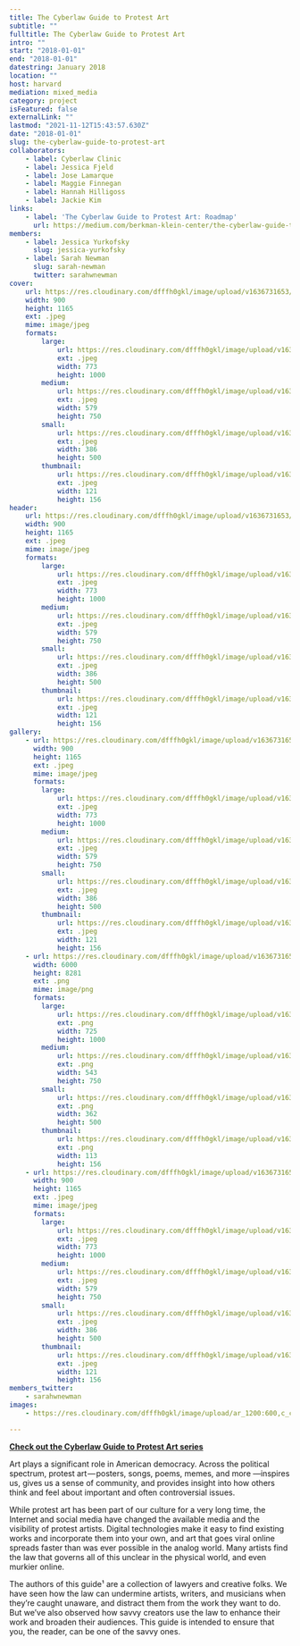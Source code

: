 ```yaml
---
title: The Cyberlaw Guide to Protest Art
subtitle: ""
fulltitle: The Cyberlaw Guide to Protest Art
intro: ""
start: "2018-01-01"
end: "2018-01-01"
datestring: January 2018
location: ""
host: harvard
mediation: mixed_media
category: project
isFeatured: false
externalLink: ""
lastmod: "2021-11-12T15:43:57.630Z"
date: "2018-01-01"
slug: the-cyberlaw-guide-to-protest-art
collaborators:
    - label: Cyberlaw Clinic
    - label: Jessica Fjeld
    - label: Jose Lamarque
    - label: Maggie Finnegan
    - label: Hannah Hilligoss
    - label: Jackie Kim
links:
    - label: 'The Cyberlaw Guide to Protest Art: Roadmap'
      url: https://medium.com/berkman-klein-center/the-cyberlaw-guide-to-protest-art-roadmap-c79b8ab4f61b
members:
    - label: Jessica Yurkofsky
      slug: jessica-yurkofsky
    - label: Sarah Newman
      slug: sarah-newman
      twitter: sarahwnewman
cover:
    url: https://res.cloudinary.com/dfffh0gkl/image/upload/v1636731653/cyberlaw1_48e656cb68.jpg
    width: 900
    height: 1165
    ext: .jpeg
    mime: image/jpeg
    formats:
        large:
            url: https://res.cloudinary.com/dfffh0gkl/image/upload/v1636731654/large_cyberlaw1_48e656cb68.jpg
            ext: .jpeg
            width: 773
            height: 1000
        medium:
            url: https://res.cloudinary.com/dfffh0gkl/image/upload/v1636731654/medium_cyberlaw1_48e656cb68.jpg
            ext: .jpeg
            width: 579
            height: 750
        small:
            url: https://res.cloudinary.com/dfffh0gkl/image/upload/v1636731655/small_cyberlaw1_48e656cb68.jpg
            ext: .jpeg
            width: 386
            height: 500
        thumbnail:
            url: https://res.cloudinary.com/dfffh0gkl/image/upload/v1636731653/thumbnail_cyberlaw1_48e656cb68.jpg
            ext: .jpeg
            width: 121
            height: 156
header:
    url: https://res.cloudinary.com/dfffh0gkl/image/upload/v1636731653/cyberlaw1_48e656cb68.jpg
    width: 900
    height: 1165
    ext: .jpeg
    mime: image/jpeg
    formats:
        large:
            url: https://res.cloudinary.com/dfffh0gkl/image/upload/v1636731654/large_cyberlaw1_48e656cb68.jpg
            ext: .jpeg
            width: 773
            height: 1000
        medium:
            url: https://res.cloudinary.com/dfffh0gkl/image/upload/v1636731654/medium_cyberlaw1_48e656cb68.jpg
            ext: .jpeg
            width: 579
            height: 750
        small:
            url: https://res.cloudinary.com/dfffh0gkl/image/upload/v1636731655/small_cyberlaw1_48e656cb68.jpg
            ext: .jpeg
            width: 386
            height: 500
        thumbnail:
            url: https://res.cloudinary.com/dfffh0gkl/image/upload/v1636731653/thumbnail_cyberlaw1_48e656cb68.jpg
            ext: .jpeg
            width: 121
            height: 156
gallery:
    - url: https://res.cloudinary.com/dfffh0gkl/image/upload/v1636731653/cyberlaw1_48e656cb68.jpg
      width: 900
      height: 1165
      ext: .jpeg
      mime: image/jpeg
      formats:
        large:
            url: https://res.cloudinary.com/dfffh0gkl/image/upload/v1636731654/large_cyberlaw1_48e656cb68.jpg
            ext: .jpeg
            width: 773
            height: 1000
        medium:
            url: https://res.cloudinary.com/dfffh0gkl/image/upload/v1636731654/medium_cyberlaw1_48e656cb68.jpg
            ext: .jpeg
            width: 579
            height: 750
        small:
            url: https://res.cloudinary.com/dfffh0gkl/image/upload/v1636731655/small_cyberlaw1_48e656cb68.jpg
            ext: .jpeg
            width: 386
            height: 500
        thumbnail:
            url: https://res.cloudinary.com/dfffh0gkl/image/upload/v1636731653/thumbnail_cyberlaw1_48e656cb68.jpg
            ext: .jpeg
            width: 121
            height: 156
    - url: https://res.cloudinary.com/dfffh0gkl/image/upload/v1636731655/cyberlaw2_130ab7e144.png
      width: 6000
      height: 8281
      ext: .png
      mime: image/png
      formats:
        large:
            url: https://res.cloudinary.com/dfffh0gkl/image/upload/v1636731663/large_cyberlaw2_130ab7e144.png
            ext: .png
            width: 725
            height: 1000
        medium:
            url: https://res.cloudinary.com/dfffh0gkl/image/upload/v1636731664/medium_cyberlaw2_130ab7e144.png
            ext: .png
            width: 543
            height: 750
        small:
            url: https://res.cloudinary.com/dfffh0gkl/image/upload/v1636731664/small_cyberlaw2_130ab7e144.png
            ext: .png
            width: 362
            height: 500
        thumbnail:
            url: https://res.cloudinary.com/dfffh0gkl/image/upload/v1636731657/thumbnail_cyberlaw2_130ab7e144.png
            ext: .png
            width: 113
            height: 156
    - url: https://res.cloudinary.com/dfffh0gkl/image/upload/v1636731652/cyberlaw3_d3d8632aed.jpg
      width: 900
      height: 1165
      ext: .jpeg
      mime: image/jpeg
      formats:
        large:
            url: https://res.cloudinary.com/dfffh0gkl/image/upload/v1636731653/large_cyberlaw3_d3d8632aed.jpg
            ext: .jpeg
            width: 773
            height: 1000
        medium:
            url: https://res.cloudinary.com/dfffh0gkl/image/upload/v1636731653/medium_cyberlaw3_d3d8632aed.jpg
            ext: .jpeg
            width: 579
            height: 750
        small:
            url: https://res.cloudinary.com/dfffh0gkl/image/upload/v1636731654/small_cyberlaw3_d3d8632aed.jpg
            ext: .jpeg
            width: 386
            height: 500
        thumbnail:
            url: https://res.cloudinary.com/dfffh0gkl/image/upload/v1636731653/thumbnail_cyberlaw3_d3d8632aed.jpg
            ext: .jpeg
            width: 121
            height: 156
members_twitter:
    - sarahwnewman
images:
    - https://res.cloudinary.com/dfffh0gkl/image/upload/ar_1200:600,c_crop/c_limit,h_1200,w_600/v1636731653/cyberlaw1_48e656cb68.jpg

---
```

**[Check out the Cyberlaw Guide to Protest Art series](https://medium.com/berkman-klein-center/the-cyberlaw-guide-to-protest-art-roadmap-c79b8ab4f61b)**

Art plays a significant role in American democracy. Across the political spectrum, protest art — posters, songs, poems, memes, and more —inspires us, gives us a sense of community, and provides insight into how others think and feel about important and often controversial issues.

While protest art has been part of our culture for a very long time, the Internet and social media have changed the available media and the visibility of protest artists. Digital technologies make it easy to find existing works and incorporate them into your own, and art that goes viral online spreads faster than was ever possible in the analog world. Many artists find the law that governs all of this unclear in the physical world, and even murkier online.

The authors of this guide¹ are a collection of lawyers and creative folks. We have seen how the law can undermine artists, writers, and musicians when they’re caught unaware, and distract them from the work they want to do. But we’ve also observed how savvy creators use the law to enhance their work and broaden their audiences. This guide is intended to ensure that you, the reader, can be one of the savvy ones.
